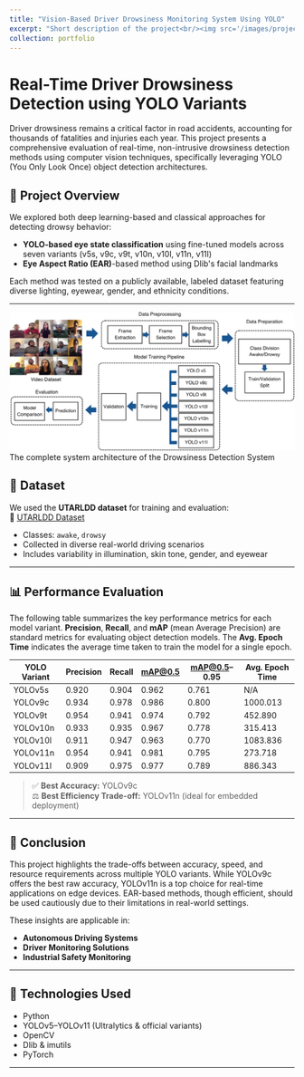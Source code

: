 ```yaml
---
title: "Vision-Based Driver Drowsiness Monitoring System Using YOLO"
excerpt: "Short description of the project<br/><img src='/images/projects/drowsiness/system2.png'>"
collection: portfolio
---
```


# Real-Time Driver Drowsiness Detection using YOLO Variants 

Driver drowsiness remains a critical factor in road accidents, accounting for thousands of fatalities and injuries each year. This project presents a comprehensive evaluation of real-time, non-intrusive drowsiness detection methods using computer vision techniques, specifically leveraging YOLO (You Only Look Once) object detection architectures.

## 🧠 Project Overview

We explored both deep learning-based and classical approaches for detecting drowsy behavior:
- **YOLO-based eye state classification** using fine-tuned models across seven variants (v5s, v9c, v9t, v10n, v10l, v11n, v11l)
- **Eye Aspect Ratio (EAR)**-based method using Dlib's facial landmarks

Each method was tested on a publicly available, labeled dataset featuring diverse lighting, eyewear, gender, and ethnicity conditions.

---

<img src="/images/projects/drowsiness/system2.png" width='1000'>
The complete system architecture of the Drowsiness Detection System 

## 📂 Dataset

We used the **UTARLDD dataset** for training and evaluation:  
🔗 [UTARLDD Dataset](https://sites.google.com/view/utarldd/home?authuser=0)

- Classes: `awake`, `drowsy`
- Collected in diverse real-world driving scenarios
- Includes variability in illumination, skin tone, gender, and eyewear

---

## 📊 Performance Evaluation

The following table summarizes the key performance metrics for each model variant. **Precision**, **Recall**, and **mAP** (mean Average Precision) are standard metrics for evaluating object detection models. The **Avg. Epoch Time** indicates the average time taken to train the model for a single epoch.

| YOLO Variant | Precision | Recall | mAP@0.5 | mAP@0.5–0.95 | Avg. Epoch Time |
|--------------|-----------|--------|---------|--------------|-----------------|
| YOLOv5s      | 0.920     | 0.904  | 0.962   | 0.761        | N/A             |
| YOLOv9c      | 0.934     | 0.978  | 0.986   | 0.800        | 1000.013        |
| YOLOv9t      | 0.954     | 0.941  | 0.974   | 0.792        | 452.890         |
| YOLOv10n     | 0.933     | 0.935  | 0.967   | 0.778        | 315.413         |
| YOLOv10l     | 0.911     | 0.947  | 0.963   | 0.770        | 1083.836        |
| YOLOv11n     | 0.954     | 0.941  | 0.981   | 0.795        | 273.718         |
| YOLOv11l     | 0.909     | 0.975  | 0.977   | 0.789        | 886.343         |

> ✅ **Best Accuracy:** YOLOv9c  
> ⚖️ **Best Efficiency Trade-off:** YOLOv11n (ideal for embedded deployment)

---


## 📌 Conclusion

This project highlights the trade-offs between accuracy, speed, and resource requirements across multiple YOLO variants. While YOLOv9c offers the best raw accuracy, YOLOv11n is a top choice for real-time applications on edge devices. EAR-based methods, though efficient, should be used cautiously due to their limitations in real-world settings.

These insights are applicable in:
- **Autonomous Driving Systems**
- **Driver Monitoring Solutions**
- **Industrial Safety Monitoring**

---


## 🔧 Technologies Used

- Python
- YOLOv5–YOLOv11 (Ultralytics & official variants)
- OpenCV
- Dlib & imutils
- PyTorch

---
